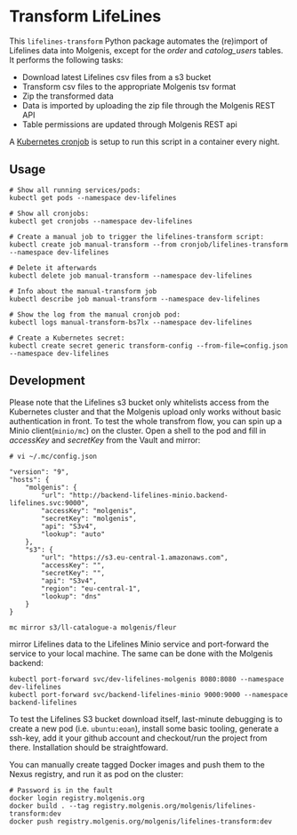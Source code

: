 # Transform LifeLines

This `lifelines-transform` Python package automates the (re)import of Lifelines data into Molgenis,
except for the *order* and *catolog_users* tables. It performs the following tasks:

* Download latest Lifelines csv files from a s3 bucket
* Transform csv files to the appropriate Molgenis tsv format
* Zip the transformed data
* Data is imported by uploading the zip file through the Molgenis REST API
* Table permissions are updated through Molgenis REST api

A [Kubernetes cronjob](https://rancher.molgenis.org:7777/p/c-rrz2w:p-dtpjq/workload/cronjob:dev-lifelines:lifelines-transform) is setup to run this script in a container every night.

## Usage

    # Show all running services/pods:
    kubectl get pods --namespace dev-lifelines

    # Show all cronjobs:
    kubectl get cronjobs --namespace dev-lifelines

    # Create a manual job to trigger the lifelines-transform script:
    kubectl create job manual-transform --from cronjob/lifelines-transform --namespace dev-lifelines

    # Delete it afterwards
    kubectl delete job manual-transform --namespace dev-lifelines

    # Info about the manual-transform job
    kubectl describe job manual-transform --namespace dev-lifelines

    # Show the log from the manual cronjob pod:
    kubectl logs manual-transform-bs7lx --namespace dev-lifelines

    # Create a Kubernetes secret:
    kubectl create secret generic transform-config --from-file=config.json --namespace dev-lifelines

## Development

Please note that the Lifelines s3 bucket only whitelists access from the Kubernetes cluster
and that the Molgenis upload only works without basic authentication in front. To test the
whole transfrom flow, you can spin up a Minio client(`minio/mc`) on the cluster.
Open a shell to the pod and fill in *accessKey* and *secretKey* from the Vault and mirror:

    # vi ~/.mc/config.json

    "version": "9",
    "hosts": {
        "molgenis": {
            "url": "http://backend-lifelines-minio.backend-lifelines.svc:9000",
            "accessKey": "molgenis",
            "secretKey": "molgenis",
            "api": "S3v4",
            "lookup": "auto"
        },
        "s3": {
            "url": "https://s3.eu-central-1.amazonaws.com",
            "accessKey": "",
            "secretKey": "",
            "api": "S3v4",
            "region": "eu-central-1",
            "lookup": "dns"
        }
    }

    mc mirror s3/ll-catalogue-a molgenis/fleur

 mirror Lifelines data to the Lifelines Minio service and port-forward the service to your local machine. The same can be done with the Molgenis backend:

    kubectl port-forward svc/dev-lifelines-molgenis 8080:8080 --namespace dev-lifelines
    kubectl port-forward svc/backend-lifelines-minio 9000:9000 --namespace backend-lifelines

To test the Lifelines S3 bucket download itself, last-minute debugging is to create a new pod (i.e. `ubuntu:eoan`), install some basic tooling, generate a ssh-key, add it your github account and checkout/run the project from there. Installation should be straightfoward.

You can manually create tagged Docker images and push them to the Nexus registry, and run it as pod on the cluster:

    # Password is in the fault
    docker login registry.molgenis.org
    docker build . --tag registry.molgenis.org/molgenis/lifelines-transform:dev
    docker push registry.molgenis.org/molgenis/lifelines-transform:dev
